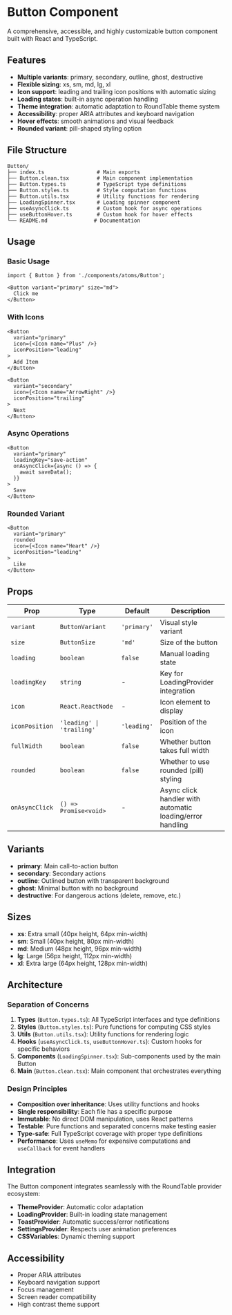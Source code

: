 # Button Component

A comprehensive, accessible, and highly customizable button component built with React and TypeScript.

## Features

- **Multiple variants**: primary, secondary, outline, ghost, destructive
- **Flexible sizing**: xs, sm, md, lg, xl
- **Icon support**: leading and trailing icon positions with automatic sizing
- **Loading states**: built-in async operation handling
- **Theme integration**: automatic adaptation to RoundTable theme system
- **Accessibility**: proper ARIA attributes and keyboard navigation
- **Hover effects**: smooth animations and visual feedback
- **Rounded variant**: pill-shaped styling option

## File Structure

```
Button/
├── index.ts                 # Main exports
├── Button.clean.tsx         # Main component implementation
├── Button.types.ts          # TypeScript type definitions
├── Button.styles.ts         # Style computation functions
├── Button.utils.tsx         # Utility functions for rendering
├── LoadingSpinner.tsx       # Loading spinner component
├── useAsyncClick.ts         # Custom hook for async operations
├── useButtonHover.ts        # Custom hook for hover effects
└── README.md               # Documentation
```

## Usage

### Basic Usage

```tsx
import { Button } from './components/atoms/Button';

<Button variant="primary" size="md">
  Click me
</Button>
```

### With Icons

```tsx
<Button 
  variant="primary" 
  icon={<Icon name="Plus" />}
  iconPosition="leading"
>
  Add Item
</Button>

<Button 
  variant="secondary" 
  icon={<Icon name="ArrowRight" />}
  iconPosition="trailing"
>
  Next
</Button>
```

### Async Operations

```tsx
<Button
  variant="primary"
  loadingKey="save-action"
  onAsyncClick={async () => {
    await saveData();
  }}
>
  Save
</Button>
```

### Rounded Variant

```tsx
<Button 
  variant="primary" 
  rounded
  icon={<Icon name="Heart" />}
  iconPosition="leading"
>
  Like
</Button>
```

## Props

| Prop | Type | Default | Description |
|------|------|---------|-------------|
| `variant` | `ButtonVariant` | `'primary'` | Visual style variant |
| `size` | `ButtonSize` | `'md'` | Size of the button |
| `loading` | `boolean` | `false` | Manual loading state |
| `loadingKey` | `string` | - | Key for LoadingProvider integration |
| `icon` | `React.ReactNode` | - | Icon element to display |
| `iconPosition` | `'leading' \| 'trailing'` | `'leading'` | Position of the icon |
| `fullWidth` | `boolean` | `false` | Whether button takes full width |
| `rounded` | `boolean` | `false` | Whether to use rounded (pill) styling |
| `onAsyncClick` | `() => Promise<void>` | - | Async click handler with automatic loading/error handling |

## Variants

- **primary**: Main call-to-action button
- **secondary**: Secondary actions
- **outline**: Outlined button with transparent background
- **ghost**: Minimal button with no background
- **destructive**: For dangerous actions (delete, remove, etc.)

## Sizes

- **xs**: Extra small (40px height, 64px min-width)
- **sm**: Small (40px height, 80px min-width)
- **md**: Medium (48px height, 96px min-width)
- **lg**: Large (56px height, 112px min-width)
- **xl**: Extra large (64px height, 128px min-width)

## Architecture

### Separation of Concerns

1. **Types** (`Button.types.ts`): All TypeScript interfaces and type definitions
2. **Styles** (`Button.styles.ts`): Pure functions for computing CSS styles
3. **Utils** (`Button.utils.tsx`): Utility functions for rendering logic
4. **Hooks** (`useAsyncClick.ts`, `useButtonHover.ts`): Custom hooks for specific behaviors
5. **Components** (`LoadingSpinner.tsx`): Sub-components used by the main Button
6. **Main** (`Button.clean.tsx`): Main component that orchestrates everything

### Design Principles

- **Composition over inheritance**: Uses utility functions and hooks
- **Single responsibility**: Each file has a specific purpose
- **Immutable**: No direct DOM manipulation, uses React patterns
- **Testable**: Pure functions and separated concerns make testing easier
- **Type-safe**: Full TypeScript coverage with proper type definitions
- **Performance**: Uses `useMemo` for expensive computations and `useCallback` for event handlers

## Integration

The Button component integrates seamlessly with the RoundTable provider ecosystem:

- **ThemeProvider**: Automatic color adaptation
- **LoadingProvider**: Built-in loading state management
- **ToastProvider**: Automatic success/error notifications
- **SettingsProvider**: Respects user animation preferences
- **CSSVariables**: Dynamic theming support

## Accessibility

- Proper ARIA attributes
- Keyboard navigation support
- Focus management
- Screen reader compatibility
- High contrast theme support

